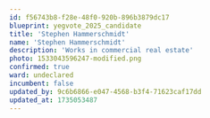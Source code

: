 ```yaml
---
id: f56743b8-f28e-48f0-920b-896b3879dc17
blueprint: yegvote_2025_candidate
title: 'Stephen Hammerschmidt'
name: 'Stephen Hammerschmidt'
description: 'Works in commercial real estate'
photo: 1533043596247-modified.png
confirmed: true
ward: undeclared
incumbent: false
updated_by: 9c6b6866-e047-4568-b3f4-71623caf17dd
updated_at: 1735053487
---
```

